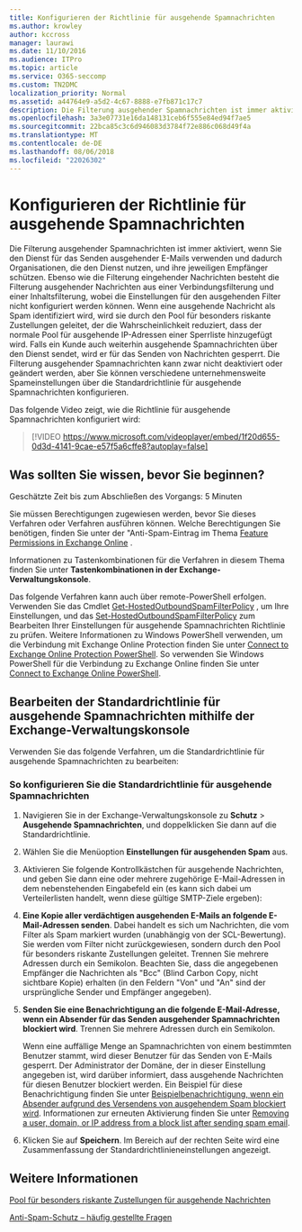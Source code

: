 ```yaml
---
title: Konfigurieren der Richtlinie für ausgehende Spamnachrichten
ms.author: krowley
author: kccross
manager: laurawi
ms.date: 11/10/2016
ms.audience: ITPro
ms.topic: article
ms.service: O365-seccomp
ms.custom: TN2DMC
localization_priority: Normal
ms.assetid: a44764e9-a5d2-4c67-8888-e7fb871c17c7
description: Die Filterung ausgehender Spamnachrichten ist immer aktiviert, wenn Sie den Dienst für das Senden ausgehender E-Mails verwenden und dadurch Organisationen, die den Dienst nutzen, und ihre jeweiligen Empfänger schützen.
ms.openlocfilehash: 3a3e07731e16da148131ceb6f555e84ed94f7ae5
ms.sourcegitcommit: 22bca85c3c6d946083d3784f72e886c068d49f4a
ms.translationtype: MT
ms.contentlocale: de-DE
ms.lasthandoff: 08/06/2018
ms.locfileid: "22026302"
---
```

# <a name="configure-the-outbound-spam-policy"></a>Konfigurieren der Richtlinie für ausgehende Spamnachrichten

Die Filterung ausgehender Spamnachrichten ist immer aktiviert, wenn Sie den Dienst für das Senden ausgehender E-Mails verwenden und dadurch Organisationen, die den Dienst nutzen, und ihre jeweiligen Empfänger schützen. Ebenso wie die Filterung eingehender Nachrichten besteht die Filterung ausgehender Nachrichten aus einer Verbindungsfilterung und einer Inhaltsfilterung, wobei die Einstellungen für den ausgehenden Filter nicht konfiguriert werden können. Wenn eine ausgehende Nachricht als Spam identifiziert wird, wird sie durch den Pool für besonders riskante Zustellungen geleitet, der die Wahrscheinlichkeit reduziert, dass der normale Pool für ausgehende IP-Adressen einer Sperrliste hinzugefügt wird. Falls ein Kunde auch weiterhin ausgehende Spamnachrichten über den Dienst sendet, wird er für das Senden von Nachrichten gesperrt. Die Filterung ausgehender Spamnachrichten kann zwar nicht deaktiviert oder geändert werden, aber Sie können verschiedene unternehmensweite Spameinstellungen über die Standardrichtlinie für ausgehende Spamnachrichten konfigurieren. 
  
Das folgende Video zeigt, wie die Richtlinie für ausgehende Spamnachrichten konfiguriert wird:
  
> [!VIDEO https://www.microsoft.com/videoplayer/embed/1f20d655-0d3d-4141-9cae-e57f5a6cffe8?autoplay=false]
  
## <a name="what-do-you-need-to-know-before-you-begin"></a>Was sollten Sie wissen, bevor Sie beginnen?
<a name="sectionSection0"> </a>

Geschätzte Zeit bis zum Abschließen des Vorgangs: 5 Minuten
  
Sie müssen Berechtigungen zugewiesen werden, bevor Sie dieses Verfahren oder Verfahren ausführen können. Welche Berechtigungen Sie benötigen, finden Sie unter der "Anti-Spam-Eintrag im Thema [Feature Permissions in Exchange Online](http://technet.microsoft.com/library/15073ce1-0917-403b-8839-02a2ebc96e16.aspx) . 
  
Informationen zu Tastenkombinationen für die Verfahren in diesem Thema finden Sie unter **Tastenkombinationen in der Exchange-Verwaltungskonsole**.
  
Das folgende Verfahren kann auch über remote-PowerShell erfolgen. Verwenden Sie das Cmdlet [Get-HostedOutboundSpamFilterPolicy](http://technet.microsoft.com/library/8f15c83c-c10a-4d9d-b135-35321430bdc2.aspx) , um Ihre Einstellungen, und das [Set-HostedOutboundSpamFilterPolicy](http://technet.microsoft.com/library/665d1b04-d4b5-4a0e-811a-4e37096ccbfd.aspx) zum Bearbeiten Ihrer Einstellungen für ausgehende Spamnachrichten Richtlinie zu prüfen. Weitere Informationen zu Windows PowerShell verwenden, um die Verbindung mit Exchange Online Protection finden Sie unter [Connect to Exchange Online Protection PowerShell](https://go.microsoft.com/fwlink/p/?linkid=627290). So verwenden Sie Windows PowerShell für die Verbindung zu Exchange Online finden Sie unter [Connect to Exchange Online PowerShell](https://go.microsoft.com/fwlink/p/?linkid=396554).
  
## <a name="use-the-eac-to-edit-the-default-outbound-spam-policy"></a>Bearbeiten der Standardrichtlinie für ausgehende Spamnachrichten mithilfe der Exchange-Verwaltungskonsole
<a name="sectionSection1"> </a>

Verwenden Sie das folgende Verfahren, um die Standardrichtlinie für ausgehende Spamnachrichten zu bearbeiten:
  
### <a name="to-configure-the-default-outbound-spam-policy"></a>So konfigurieren Sie die Standardrichtlinie für ausgehende Spamnachrichten

1. Navigieren Sie in der Exchange-Verwaltungskonsole zu **Schutz** \> **Ausgehende Spamnachrichten**, und doppelklicken Sie dann auf die Standardrichtlinie.
    
2. Wählen Sie die Menüoption **Einstellungen für ausgehenden Spam** aus. 
    
3. Aktivieren Sie folgende Kontrollkästchen für ausgehende Nachrichten, und geben Sie dann eine oder mehrere zugehörige E-Mail-Adressen in dem nebenstehenden Eingabefeld ein (es kann sich dabei um Verteilerlisten handelt, wenn diese gültige SMTP-Ziele ergeben):
    
1. **Eine Kopie aller verdächtigen ausgehenden E-Mails an folgende E-Mail-Adressen senden**. Dabei handelt es sich um Nachrichten, die vom Filter als Spam markiert wurden (unabhängig von der SCL-Bewertung). Sie werden vom Filter nicht zurückgewiesen, sondern durch den Pool für besonders riskante Zustellungen geleitet. Trennen Sie mehrere Adressen durch ein Semikolon. Beachten Sie, dass die angegebenen Empfänger die Nachrichten als "Bcc" (Blind Carbon Copy, nicht sichtbare Kopie) erhalten (in den Feldern "Von" und "An" sind der ursprüngliche Sender und Empfänger angegeben).
    
2. **Senden Sie eine Benachrichtigung an die folgende E-Mail-Adresse, wenn ein Absender für das Senden ausgehender Spamnachrichten blockiert wird**. Trennen Sie mehrere Adressen durch ein Semikolon.
    
    Wenn eine auffällige Menge an Spamnachrichten von einem bestimmten Benutzer stammt, wird dieser Benutzer für das Senden von E-Mails gesperrt. Der Administrator der Domäne, der in dieser Einstellung angegeben ist, wird darüber informiert, dass ausgehende Nachrichten für diesen Benutzer blockiert werden. Ein Beispiel für diese Benachrichtigung finden Sie unter [Beispielbenachrichtigung, wenn ein Absender aufgrund des Versendens von ausgehendem Spam blockiert wird](sample-notification-when-a-sender-is-blocked-sending-outbound-spam.md). Informationen zur erneuten Aktivierung finden Sie unter [Removing a user, domain, or IP address from a block list after sending spam email](http://technet.microsoft.com/library/712cfcc1-31e8-4e51-8561-b64258a8f1e5.aspx).
    
4. Klicken Sie auf **Speichern**. Im Bereich auf der rechten Seite wird eine Zusammenfassung der Standardrichtlinieneinstellungen angezeigt.
    
## <a name="for-more-information"></a>Weitere Informationen
<a name="sectionSection2"> </a>

[Pool für besonders riskante Zustellungen für ausgehende Nachrichten](high-risk-delivery-pool-for-outbound-messages.md)
  
[Anti-Spam-Schutz – häufig gestellte Fragen](anti-spam-protection-faq.md)
  

